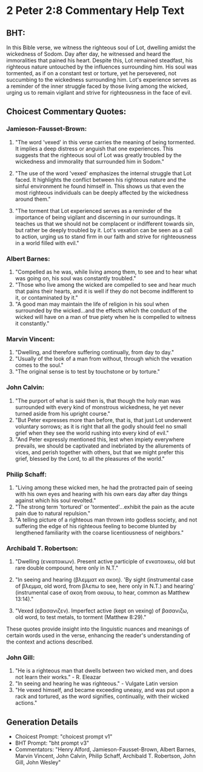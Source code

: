 # 2 Peter 2:8 Commentary Help Text

## BHT:
In this Bible verse, we witness the righteous soul of Lot, dwelling amidst the wickedness of Sodom. Day after day, he witnessed and heard the immoralities that pained his heart. Despite this, Lot remained steadfast, his righteous nature untouched by the influences surrounding him. His soul was tormented, as if on a constant test or torture, yet he persevered, not succumbing to the wickedness surrounding him. Lot's experience serves as a reminder of the inner struggle faced by those living among the wicked, urging us to remain vigilant and strive for righteousness in the face of evil.

## Choicest Commentary Quotes:
### Jamieson-Fausset-Brown:
1. "The word 'vexed' in this verse carries the meaning of being tormented. It implies a deep distress or anguish that one experiences. This suggests that the righteous soul of Lot was greatly troubled by the wickedness and immorality that surrounded him in Sodom."

2. "The use of the word 'vexed' emphasizes the internal struggle that Lot faced. It highlights the conflict between his righteous nature and the sinful environment he found himself in. This shows us that even the most righteous individuals can be deeply affected by the wickedness around them."

3. "The torment that Lot experienced serves as a reminder of the importance of being vigilant and discerning in our surroundings. It teaches us that we should not be complacent or indifferent towards sin, but rather be deeply troubled by it. Lot's vexation can be seen as a call to action, urging us to stand firm in our faith and strive for righteousness in a world filled with evil."

### Albert Barnes:
1. "Compelled as he was, while living among them, to see and to hear what was going on, his soul was constantly troubled."
2. "Those who live among the wicked are compelled to see and hear much that pains their hearts, and it is well if they do not become indifferent to it, or contaminated by it."
3. "A good man may maintain the life of religion in his soul when surrounded by the wicked...and the effects which the conduct of the wicked will have on a man of true piety when he is compelled to witness it constantly."

### Marvin Vincent:
1. "Dwelling, and therefore suffering continually, from day to day."
2. "Usually of the look of a man from without, through which the vexation comes to the soul."
3. "The original sense is to test by touchstone or by torture."

### John Calvin:
1. "The purport of what is said then is, that though the holy man was surrounded with every kind of monstrous wickedness, he yet never turned aside from his upright course."
2. "But Peter expresses more than before, that is, that just Lot underwent voluntary sorrows; as it is right that all the godly should feel no small grief when they see the world rushing into every kind of evil."
3. "And Peter expressly mentioned this, lest when impiety everywhere prevails, we should be captivated and inebriated by the allurements of vices, and perish together with others, but that we might prefer this grief, blessed by the Lord, to all the pleasures of the world."

### Philip Schaff:
1. "Living among these wicked men, he had the protracted pain of seeing with his own eyes and hearing with his own ears day after day things against which his soul revolted."
2. "The strong term 'tortured' or 'tormented'...exhibit the pain as the acute pain due to natural repulsion."
3. "A telling picture of a righteous man thrown into godless society, and not suffering the edge of his righteous feeling to become blunted by lengthened familiarity with the coarse licentiousness of neighbors."

### Archibald T. Robertson:
1. "Dwelling (ενκατοικων). Present active participle of ενκατοικεω, old but rare double compound, here only in N.T." 

2. "In seeing and hearing (βλεμματ κα ακοη). 'By sight (instrumental case of βλεμμα, old word, from βλεπω to see, here only in N.T.) and hearing' (instrumental case of ακοη from ακουω, to hear, common as Matthew 13:14)."

3. "Vexed (εβασανιζεν). Imperfect active (kept on vexing) of βασανιζω, old word, to test metals, to torment (Matthew 8:29)."

These quotes provide insight into the linguistic nuances and meanings of certain words used in the verse, enhancing the reader's understanding of the context and actions described.

### John Gill:
1. "He is a righteous man that dwells between two wicked men, and does not learn their works." - R. Eleazar
2. "In seeing and hearing he was righteous." - Vulgate Latin version
3. "He vexed himself, and became exceeding uneasy, and was put upon a rack and tortured, as the word signifies, continually, with their wicked actions."


## Generation Details
- Choicest Prompt: "choicest prompt v1"
- BHT Prompt: "bht prompt v3"
- Commentators: "Henry Alford, Jamieson-Fausset-Brown, Albert Barnes, Marvin Vincent, John Calvin, Philip Schaff, Archibald T. Robertson, John Gill, John Wesley"
